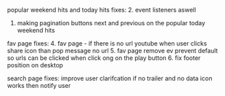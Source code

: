
popular weekend hits and today hits fixes:
2. event listeners aswell
1. making pagination buttons next and previous on the popular today weekend hits

fav page fixes:
4. fav page - if there is no url youtube when user clicks share icon than pop message no url 
5. fav page remove ev prevent default so urls can be clicked when click ong on the play button
6. fix footer position on desktop


search page fixes:
improve user clarifcation if no trailer and no data icon works then notify user
